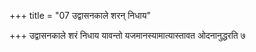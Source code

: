 +++
title = "07 उद्वासनकाले शरन् निधाय"

+++
उद्वासनकाले शरं निधाय यावन्तो यजमानस्यामात्यास्तावत ओदनानुद्धरति ७